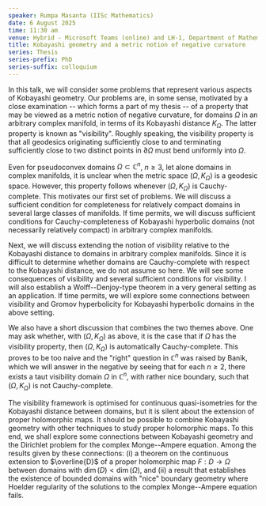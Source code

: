 ```yaml
---
speaker: Rumpa Masanta (IISc Mathematics)
date: 6 August 2025
time: 11:30 am
venue: Hybrid - Microsoft Teams (online) and LH-1, Department of Mathematics
title: Kobayashi geometry and a metric notion of negative curvature
series: Thesis
series-prefix: PhD
series-suffix: colloquium
---
```


In this talk, we will consider some problems that represent various aspects of Kobayashi geometry. Our problems are, in some sense, motivated by a close
examination -- which forms a part of my thesis -- of a property that may be viewed as a metric notion of negative curvature, for domains $\Omega$ in an
arbitrary complex manifold, in terms of its Kobayashi distance $K_{\Omega}$. The latter property is known as "visibility". Roughly speaking, the visibility
property is that all geodesics originating sufficiently close to and terminating sufficiently close to two distinct points in $\partial\Omega$ must bend
uniformly into $\Omega$.

Even for pseudoconvex domains $\Omega\subset \mathbb{C}^n$, $n\geq 3$, let alone domains in complex manifolds, it is unclear when the metric space
$(\Omega, K_{\Omega})$ is a geodesic space. However, this property follows whenever $(\Omega, K_{\Omega})$ is Cauchy-complete. This motivates our first set
of problems. We will discuss a sufficient condition for completeness for relatively compact domains in several large classes of manifolds. If time permits,
we will discuss sufficient conditions for Cauchy-completeness of Kobayashi hyperbolic domains (not necessarily relatively compact) in arbitrary complex manifolds.

Next, we will discuss extending the notion of visibility relative to the Kobayashi distance to domains in arbitrary complex manifolds. Since it is difficult to
determine whether domains are Cauchy-complete with respect to the Kobayashi distance, we do not assume so here. We will see some consequences of visibility and
several sufficient conditions for visibility. I will also establish a Wolff--Denjoy-type theorem in a very general setting as an application. If time permits,
we will explore some connections between visibility and Gromov hyperbolicity for Kobayashi hyperbolic domains in the above setting.

We also have a short discussion that combines the two themes above. One may ask whether, with $(\Omega, K_{\Omega})$ as above, it is the case that if $\Omega$
has the visibility property, then $(\Omega, K_{\Omega})$ is automatically Cauchy-complete. This proves to be too naive and the "right" question in $\mathbb{C}^n$
was raised by Banik, which we will answer in the negative by seeing that for each $n\geq 2$, there exists a taut visibility domain $\Omega$ in $\mathbb{C}^n$,
with rather nice boundary, such that $(\Omega, K_{\Omega})$ is not Cauchy-complete.

The visibility framework is optimised for continuous quasi-isometries for the Kobayashi distance between domains, but it is silent about the extension of proper
holomorphic maps. It should be possible to combine Kobayashi geometry with other techniques to study proper holomorphic maps. To this end, we shall explore some
connections between Kobayashi geometry and the Dirichlet problem for the complex Monge--Ampere equation. Among the results given by these connections: (i) a
theorem on the continuous extension to $\overline{D}$ of a proper holomorphic map $F: D\to \Omega$ between domains with $\dim(D) < \dim(\Omega)$, and (ii) a
result that establishes the existence of bounded domains with "nice" boundary geometry where Hoelder regularity of the solutions to the complex Monge--Ampere
equation fails.

